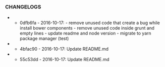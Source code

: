 ### CHANGELOGS

- * 0dfb6fa - 2016-10-17: - remove unused code that create a bug while install bower components - remove unused code inside grunt and empty lines - update readme and node version - migrate to yarn package manager (test) 
- * 4bfac90 - 2016-10-17: Update README.md 
- * 55c53dd - 2016-10-17: Update README.md 

